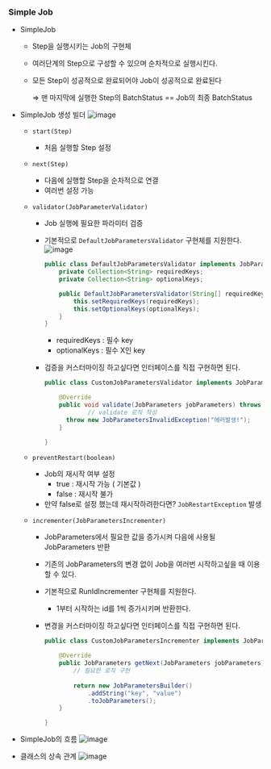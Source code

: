 ### Simple Job

- SimpleJob
    - Step을 실행시키는 Job의 구현체
    - 여러단계의 Step으로 구성할 수 있으며 순차적으로 실행시킨다.
    - 모든 Step이 성공적으로 완료되어야 Job이 성공적으로 완료된다

      ⇒ 맨 마지막에 실행한 Step의 BatchStatus == Job의 최종 BatchStatus


- SimpleJob 생성 빌더
  ![image](https://github.com/ulimy/study/assets/18046394/77acaa91-98a6-4bdb-aa43-792adc600ebc)
    - `start(Step)`
        - 처음 실행할 Step 설정

    - `next(Step)`
        - 다음에 실행할 Step을 순차적으로 연결
        - 여러번 설정 가능

    - `validator(JobParameterValidator)`
        - Job 실행에 필요한 파라미터 검증
        - 기본적으로 `DefaultJobParametersValidator` 구현체를 지원한다.
          ![image](https://github.com/ulimy/study/assets/18046394/642f13a0-8799-4b41-9717-fa46ef73a4f7)
          ```java
          public class DefaultJobParametersValidator implements JobParametersValidator, InitializingBean {
              private Collection<String> requiredKeys;
              private Collection<String> optionalKeys;

              public DefaultJobParametersValidator(String[] requiredKeys, String[] optionalKeys) {
                  this.setRequiredKeys(requiredKeys);
                  this.setOptionalKeys(optionalKeys);
              }
          }
          ```
            - requiredKeys : 필수 key
            - optionalKeys : 필수 X인 key
        - 검증을 커스터마이징 하고싶다면 인터페이스를 직접 구현하면 된다.

            ```java
            public class CustomJobParametersValidator implements JobParametersValidator {
    
                @Override
                public void validate(JobParameters jobParameters) throws JobParametersInvalidException {
                        // validate 로직 작성
                  throw new JobParametersInvalidException("에러발생!");
                }
    
            }
            ```

    - `preventRestart(boolean)`
        - Job의 재시작 여부 설정
            - true : 재시작 가능 ( 기본값 )
            - false : 재시작 불가
        - 만약 false로 설정 했는데 재시작하려한다면? `JobRestartException` 발생

    - `incrementer(JobParametersIncrementer)`
        - JobParameters에서 필요한 값을 증가시켜 다음에 사용될 JobParameters 반환
        - 기존의 JobParameters의 변경 없이 Job을 여러번 시작하고싶을 때 이용할 수 있다.
        - 기본적으로 RunIdIncrementer 구현체를 지원한다.
            - 1부터 시작하는 id를 1씩 증가시키며 반환한다.
        - 변경을 커스터마이징 하고싶다면 인터페이스를 직접 구현하면 된다.

            ```java
            public class CustomJobParametersIncrementer implements JobParametersIncrementer {
      
                @Override
                public JobParameters getNext(JobParameters jobParameters) {
                    // 필요한 로직 구현
              
                    return new JobParametersBuilder()
                        .addString("key", "value")
                        .toJobParameters();
                }
      
            }
            ```
          


- SimpleJob의 흐름
  ![image](https://github.com/ulimy/study/assets/18046394/c9d50090-3a62-4884-b0f1-c6975e961c16)

  
- 클래스의 상속 관계
  ![image](https://github.com/ulimy/study/assets/18046394/822dde38-32f2-4ba8-ab36-b872a6db993c)

